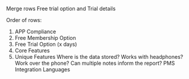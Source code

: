 Merge rows Free trial option and Trial details

Order of rows:
1. APP Compliance
2. Free Membership Option
3. Free Trial Option (x days)
4. Core Features
5. Unique Features
Where is the data stored?
Works with headphones?
Work over the phone?
Can multiple notes inform the report?
PMS Integration
Languages 
